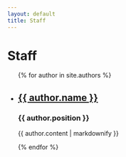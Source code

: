 ```yaml
---
layout: default
title: Staff
---
```


<h1>Staff</h1>

<ul>
    {% for author in site.authors %}
    <li>
        <h2><a href="{{ author.url }}">{{ author.name }}</a></h2>
        <h3>{{ author.position }}</h3>
        <p>{{ author.content | markdownify }}</p>
    </li>
    {% endfor %}
</ul>